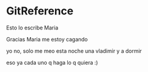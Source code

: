 # GitReference

Esto lo escribe Maria

Gracias Maria
me estoy cagando

yo no, solo me meo
esta noche una vladimir y a dormir

eso ya cada uno q haga lo q quiera :)